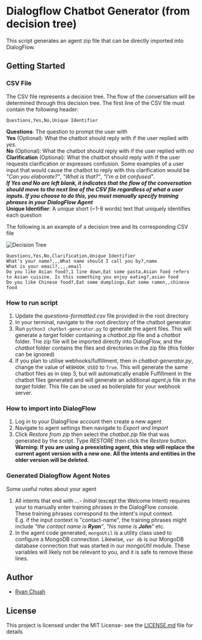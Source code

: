 # Dialogflow Chatbot Generator (from decision tree)
This script generates an agent zip file that can be directly
imported into DialogFlow. 


## Getting Started
### CSV File
The CSV file represents a decision tree. The flow of the conversation will
be determined through this decision tree.
The first line of the CSV file must contain the following header:

    Questions,Yes,No,Unique Identifier
    
**Questions**: The question to prompt the user with  
**Yes** (Optional): What the chatbot should reply with if the user replied with *yes*.   
**No** (Optional): What the chatbot should reply with if the user replied with *no*  
**Clarification** (Optional): What the chatbot should reply with if the user requests clarification or expresses confusion.
Some examples of a user input that would cause the chatbot to reply with this clarification would be *"Can you elaborate?"*, 
*"What is that?"*, *"I'm a bit confused"*.  
**_If Yes and No are left blank, it indicates that the flow of the conversation should move to the next line of the CSV file 
regardless of what a user inputs. If you choose to do this, you must
manually specify training phrases in your DialogFlow Agent_**  
**Unique Identifier**: A unique short (~1-8 words) text that uniquely identifies each question  

The following is an example of a decision tree and its corresponding CSV file  

![Decision Tree](https://res.cloudinary.com/cyhiee123/image/upload/v1582307849/Decision_Tree_wlwjdp.png "Food Decision Tree")

    Questions,Yes,No,Clarification,Unique Identifier
    What’s your name?,,,What name should I call you by?,name
    What is your email?,,,,email
    Do you like Asian food?,1 line down,Eat some pasta,Asian food refers to Asian cuisine. Is this something you enjoy eating?,asian food
    Do you like Chinese food?,Eat some dumplings,Eat some ramen,,chinese food
    
### How to run script
1. Update the *questions-formatted.csv* file provided in the root directory
2. In your terminal, navigate to the root directory of the chatbot generator
3. Run `python3 chatbot-generator.py` to generate the agent files. This will generate a *target* folder
containing a *chatbot.zip* file and a *chatbot* folder. The zip file will be 
imported directly into DialogFlow, and the *chatbot* folder contains the files and
directories in the zip file (this folder can be ignored)
4. If you plan to utilise webhooks/fulfillment, then in *chatbot-generator.py*,
change the value of `WEBHOOK_USED` to `True`. This will generate the same chatbot files as in step 3,
but will automatically enable Fulfillment in the chatbot files generated and will generate an additional
*agent.js* file in the *target* folder. This file can be used as boilerplate for your webhook server.


### How to import into DialogFlow
1. Log in to your DialogFlow account then create a new agent
2. Navigate to agent settings then navigate to *Export and Import*
3. Click *Restore from zip* then select the *chatbot.zip* file that
was generated by the script. Type *RESTORE* then click the *Restore*
button.  
**Warning: If you are using a preexisting agent, this step will 
replace the current agent version with a new one. All the 
intents and entities in the older version will be deleted.**


### Generated Dialogflow Agent Notes
Some useful notes about your agent
1. All intents that end with *...- Initial* (except the Welcome Intent) 
requires your to manually enter training phrases in the DialogFlow console.
These training phrases correspond to the intent's input context.  
E.g. if the input context is "contact-name", the training phrases might include 
*"the contact name is **Ryan**"*, *"his name is **John**"* etc.
2. In the agent code generated, `mongoUtil` is a utility class used
to configure a MongoDB connection. Likewise, `var db` is our MongoDB database
connection that was started in our *mongoUtil* module. These variables will
likely not be relevant to you, and it is safe to remove these lines.

## Author
* [Ryan Chuah](https://github.com/ryanchuah/)

## License
This project is licensed under the MIT License- see the [LICENSE.md](LICENSE.md) file for details